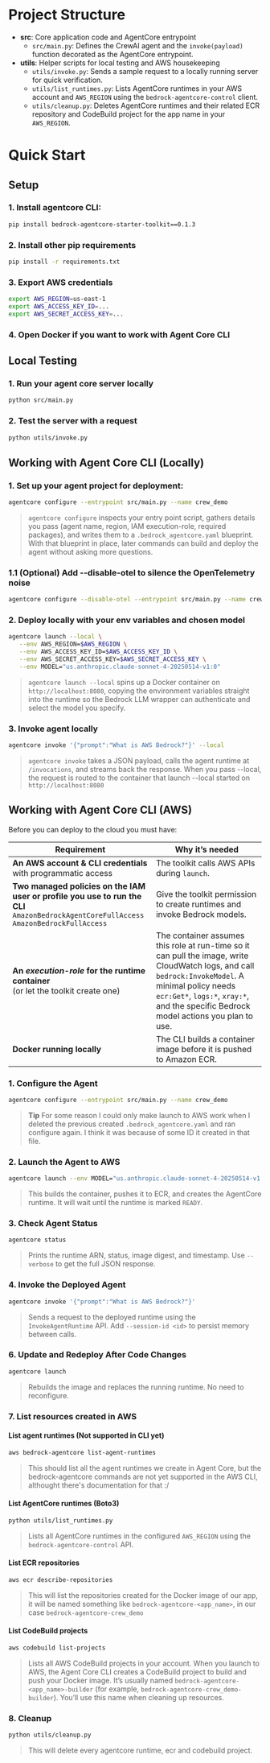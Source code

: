 # Project Structure

- **src**: Core application code and AgentCore entrypoint
  - `src/main.py`: Defines the CrewAI agent and the `invoke(payload)` function decorated as the AgentCore entrypoint.
- **utils**: Helper scripts for local testing and AWS housekeeping
  - `utils/invoke.py`: Sends a sample request to a locally running server for quick verification.
  - `utils/list_runtimes.py`: Lists AgentCore runtimes in your AWS account and `AWS_REGION` using the `bedrock-agentcore-control` client.
  - `utils/cleanup.py`: Deletes AgentCore runtimes and their related ECR repository and CodeBuild project for the app name in your `AWS_REGION`.

# Quick Start

## Setup

### 1. Install agentcore CLI:
```bash
pip install bedrock-agentcore-starter-toolkit==0.1.3
```

### 2. Install other pip requirements
```bash
pip install -r requirements.txt
```

### 3. Export AWS credentials
```bash
export AWS_REGION=us-east-1
export AWS_ACCESS_KEY_ID=...
export AWS_SECRET_ACCESS_KEY=...
```

### 4. Open Docker if you want to work with Agent Core CLI

## Local Testing

### 1. Run your agent core server locally

```bash
python src/main.py
```
### 2. Test the server with a request
```bash
python utils/invoke.py
```

## Working with Agent Core CLI (Locally)

### 1. Set up your agent project for deployment:

```bash
agentcore configure --entrypoint src/main.py --name crew_demo
```

> `agentcore configure` inspects your entry point script, gathers details you pass (agent name, region, IAM execution-role, required packages), and writes them to a `.bedrock_agentcore.yaml` blueprint. With that blueprint in place, later commands can build and deploy the agent without asking more questions.

### 1.1 (Optional) Add --disable-otel to silence the OpenTelemetry noise 
```bash
agentcore configure --disable-otel --entrypoint src/main.py --name crew_demo
```

### 2. Deploy locally with your env variables and chosen model
```bash
agentcore launch --local \
   --env AWS_REGION=$AWS_REGION \
   --env AWS_ACCESS_KEY_ID=$AWS_ACCESS_KEY_ID \
   --env AWS_SECRET_ACCESS_KEY=$AWS_SECRET_ACCESS_KEY \
   --env MODEL="us.anthropic.claude-sonnet-4-20250514-v1:0"
```

> `agentcore launch --local` spins up a Docker container on `http://localhost:8080`, copying the environment variables straight into the runtime so the Bedrock LLM wrapper can authenticate and select the model you specify.

### 3. Invoke agent locally
```bash
agentcore invoke '{"prompt":"What is AWS Bedrock?"}' --local
```

> `agentcore invoke` takes a JSON payload, calls the agent runtime at `/invocations`, and streams back the response. When you pass --local, the request is routed to the container that launch --local started on `http://localhost:8080`

## Working with Agent Core CLI (AWS)

Before you can deploy to the cloud you must have:

| Requirement                                                                                                                                    | Why it’s needed                                                                                                                                                                                                                                                      |
| ---------------------------------------------------------------------------------------------------------------------------------------------- | -------------------------------------------------------------------------------------------------------------------------------------------------------------------------------------------------------------------------------------------------------------------- |
| **An AWS account & CLI credentials** with programmatic access                                                                                  | The toolkit calls AWS APIs during `launch`.                                                                                                                                                                                                                          |
| **Two managed policies on the IAM user or profile you use to run the CLI**<br>`AmazonBedrockAgentCoreFullAccess` <br>`AmazonBedrockFullAccess` | Give the toolkit permission to create runtimes and invoke Bedrock models.                                                                                                                                                                     |
| **An *execution-role* for the runtime container**<br>(or let the toolkit create one)                                                           | The container assumes this role at run-time so it can pull the image, write CloudWatch logs, and call `bedrock:InvokeModel`. A minimal policy needs `ecr:Get*`, `logs:*`, `xray:*`, and the specific Bedrock model actions you plan to use. |
| **Docker running locally**                                                                                                   | The CLI builds a container image before it is pushed to Amazon ECR.                                                                                                                                                                           |

### 1. Configure the Agent

```bash
agentcore configure --entrypoint src/main.py --name crew_demo
```

> **Tip** For some reason I could only make launch to AWS work when I deleted the previous created `.bedrock_agentcore.yaml` and ran configure again. I think it was because of some ID it created in that file.

### 2. Launch the Agent to AWS

```bash
agentcore launch --env MODEL="us.anthropic.claude-sonnet-4-20250514-v1:0"
```

> This builds the container, pushes it to ECR, and creates the AgentCore runtime. It will wait until the runtime is marked `READY`.

### 3. Check Agent Status

```bash
agentcore status
```

> Prints the runtime ARN, status, image digest, and timestamp. Use `--verbose` to get the full JSON response.

### 4. Invoke the Deployed Agent

```bash
agentcore invoke '{"prompt":"What is AWS Bedrock?"}'
```

> Sends a request to the deployed runtime using the `InvokeAgentRuntime` API. Add `--session-id <id>` to persist memory between calls.

### 6. Update and Redeploy After Code Changes

```bash
agentcore launch
```

> Rebuilds the image and replaces the running runtime. No need to reconfigure.

### 7. List resources created in AWS

#### List agent runtimes (Not supported in CLI yet)

```bash
aws bedrock-agentcore list-agent-runtimes
```

> This should list all the agent runtimes we create in Agent Core, but the bedrock-agentcore commands are not yet supported in the AWS CLI, althought there's documentation for that :/

#### List AgentCore runtimes (Boto3)

```bash
python utils/list_runtimes.py
```

> Lists all AgentCore runtimes in the configured `AWS_REGION` using the `bedrock-agentcore-control` API.

#### List ECR repositories 

```bash
aws ecr describe-repositories
```

> This will list the repositories created for the Docker image of our app, it will be named something like `bedrock-agentcore-<app_name>`, in our case `bedrock-agentcore-crew_demo`

#### List CodeBuild projects

```bash
aws codebuild list-projects
```

> Lists all AWS CodeBuild projects in your account. When you launch to AWS, the Agent Core CLI creates a CodeBuild project to build and push your Docker image. It’s usually named `bedrock-agentcore-<app_name>-builder` (for example, `bedrock-agentcore-crew_demo-builder`). You’ll use this name when cleaning up resources.

### 8. Cleanup

```bash
python utils/cleanup.py
```

> This will delete every agentcore runtime, ecr and codebuild project.

